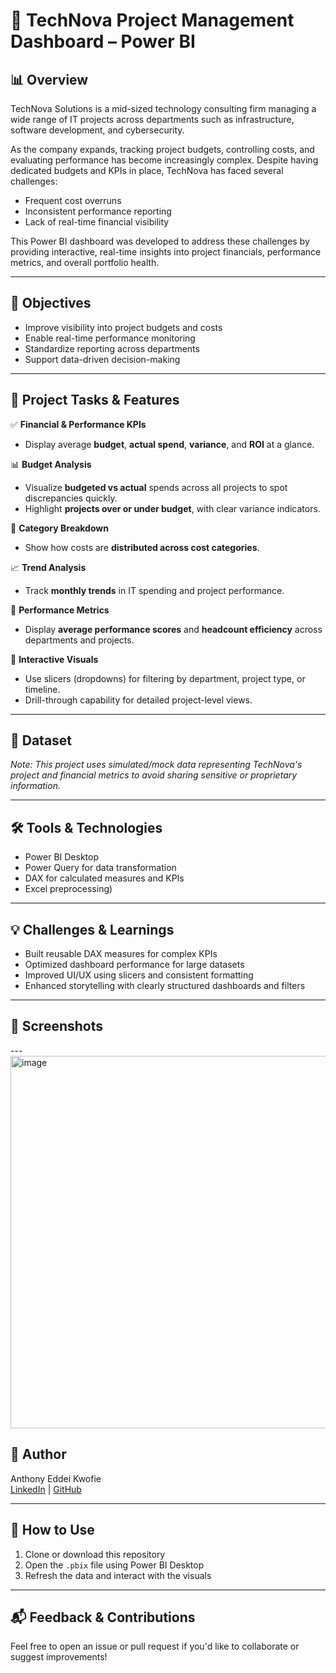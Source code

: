 # 💼 TechNova Project Management Dashboard – Power BI

## 📊 Overview
TechNova Solutions is a mid-sized technology consulting firm managing a wide range of IT projects across departments such as infrastructure, software development, and cybersecurity.

As the company expands, tracking project budgets, controlling costs, and evaluating performance has become increasingly complex. Despite having dedicated budgets and KPIs in place, TechNova has faced several challenges:
- Frequent cost overruns  
- Inconsistent performance reporting  
- Lack of real-time financial visibility  

This Power BI dashboard was developed to address these challenges by providing interactive, real-time insights into project financials, performance metrics, and overall portfolio health.

---

## 🎯 Objectives
- Improve visibility into project budgets and costs  
- Enable real-time performance monitoring  
- Standardize reporting across departments  
- Support data-driven decision-making

---

## 🧩 Project Tasks & Features

✅ **Financial & Performance KPIs**  
- Display average **budget**, **actual spend**, **variance**, and **ROI** at a glance.

📊 **Budget Analysis**  
- Visualize **budgeted vs actual** spends across all projects to spot discrepancies quickly.  
- Highlight **projects over or under budget**, with clear variance indicators.

📁 **Category Breakdown**  
- Show how costs are **distributed across cost categories**.

📈 **Trend Analysis**  
- Track **monthly trends** in IT spending and project performance.

📌 **Performance Metrics**  
- Display **average performance scores** and **headcount efficiency** across departments and projects.

🧩 **Interactive Visuals**  
- Use slicers (dropdowns) for filtering by department, project type, or timeline.  
- Drill-through capability for detailed project-level views.

---

## 📁 Dataset
*Note: This project uses simulated/mock data representing TechNova's project and financial metrics to avoid sharing sensitive or proprietary information.*

---

## 🛠 Tools & Technologies
- Power BI Desktop  
- Power Query for data transformation  
- DAX for calculated measures and KPIs  
- Excel preprocessing)

---

## 💡 Challenges & Learnings
- Built reusable DAX measures for complex KPIs  
- Optimized dashboard performance for large datasets  
- Improved UI/UX using slicers and consistent formatting  
- Enhanced storytelling with clearly structured dashboards and filters

---

## 📸 Screenshots

---<img width="596" alt="image" src="https://github.com/user-attachments/assets/850fe6c2-4d28-40a8-8081-daaa057c42a2" />


## 👤 Author
Anthony Eddei Kwofie  
[LinkedIn](https://www.linkedin.com/in/anthony-eddei-kwofie-bsc-osha-484ab16a/) | [GitHub](https://github.com/YourGitHubUsername)

---

## 📌 How to Use
1. Clone or download this repository  
2. Open the `.pbix` file using Power BI Desktop  
3. Refresh the data and interact with the visuals

---

## 📬 Feedback & Contributions
Feel free to open an issue or pull request if you'd like to collaborate or suggest improvements!
